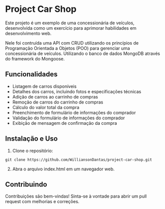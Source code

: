 # Project Car Shop

Este projeto é um exemplo de uma concessionária de veículos, desenvolvida como um exercício para aprimorar habilidades em desenvolvimento web. 

Nele foi contruída uma API com CRUD utilizando os princípios de Programação Orientada a Objetos (POO) para gerenciar uma concessionária de veículos. Utilizando o banco de dados MongoDB através do framework do Mongoose.

## Funcionalidades

- Listagem de carros disponíveis
- Detalhes dos carros, incluindo fotos e especificações técnicas
- Adição de carros ao carrinho de compras
- Remoção de carros do carrinho de compras
- Cálculo do valor total da compra
- Preenchimento de formulário de informações do comprador
- Validação do formulário de informações do comprador
- Exibição de mensagem de confirmação da compra

## Instalação e Uso

1. Clone o repositório:

```
git clone https://github.com/WilliansonDantas/project-car-shop.git
```

2. Abra o arquivo index.html em um navegador web.

## Contribuindo

Contribuições são bem-vindas! Sinta-se à vontade para abrir um pull request com melhorias e correções.
